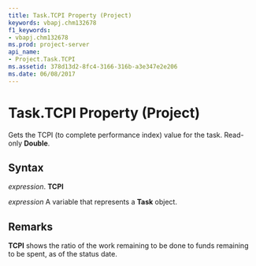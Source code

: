 ```yaml
---
title: Task.TCPI Property (Project)
keywords: vbapj.chm132678
f1_keywords:
- vbapj.chm132678
ms.prod: project-server
api_name:
- Project.Task.TCPI
ms.assetid: 378d13d2-8fc4-3166-316b-a3e347e2e206
ms.date: 06/08/2017
---
```



# Task.TCPI Property (Project)

Gets the TCPI (to complete performance index) value for the task. Read-only **Double**.


## Syntax

 _expression_. **TCPI**

 _expression_ A variable that represents a **Task** object.


## Remarks

 **TCPI** shows the ratio of the work remaining to be done to funds remaining to be spent, as of the status date.


